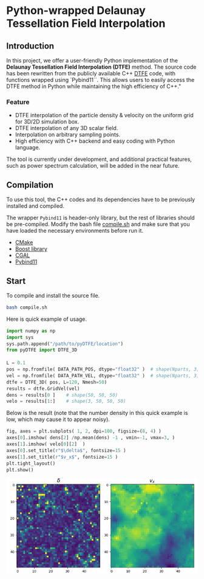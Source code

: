 
# Python-wrapped Delaunay Tessellation Field Interpolation

## Introduction

In this project, we offer a user-friendly Python implementation of the **Delaunay Tessellation Field Interpolation (DTFE)** method. The source code has been rewritten from the publicly available C++ [DTFE](https://github.com/MariusCautun/DTFE/) code, with functions wrapped using `Pybind11``. This allows users to easily access the DTFE method in Python while maintaining the high efficiency of C++."

### Feature
* DTFE interpolation of the particle density & velocity on the uniform grid for 3D/2D simulation box.
* DTFE interpolation of any 3D scalar field.
* Interpolation on arbitrary sampling points.
* High efficiency with C++ backend and easy coding with Python language.

The tool is currently under development, and additional practical features, such as power spectrum calculation, will be added in the near future.

## Compilation
To use this tool, the C++ codes and its dependencies have to be previously installed and compiled. 

The wrapper `Pybind11` is header-only library, but the rest of libraries should be pre-compiled. Modify the bash file [compile.sh](./compile.sh) and make sure that you have loaded the necessary environments before run it. 

* [CMake](https://cmake.org/)
* [Boost library](https://www.boost.org/)
* [CGAL](https://www.cgal.org/)
* [Pybind11](https://github.com/pybind/pybind11)



## Start

To compile and install the source file.
```bash
bash compile.sh
```

Here is quick example of usage. 

```python
import numpy as np
import sys
sys.path.append("/path/to/pyDTFE/location")
from pyDTFE import DTFE_3D

L = 0.1
pos = np.fromfile( DATA_PATH_POS, dtype="float32" )  # shape(Nparts, 3)
vel = np.fromfile( DATA_PATH_VEL, dtype="float32" )  # shape(Nparts, 3)
dtfe = DTFE_3D( pos, L=120, Nmesh=50)
results = dtfe.GridVel(vel)
dens = results[0 ]    # shape(50, 50, 50)
velo = results[1:]    # shape(3, 50, 50, 50)
```

Below is the result (note that the number density in this quick example is low, which may cause it to appear noisy).

```python
fig, axes = plt.subplots( 1, 2, dpi=100, figsize=(8, 4) )
axes[0].imshow( dens[2] /np.mean(dens) -1 , vmin=-1, vmax=3, )
axes[1].imshow( velo[0][2]  )
axes[0].set_title(r"$\delta$", fontsize=15 )
axes[1].set_title(r"$v_x$", fontsize=15 )
plt.tight_layout()
plt.show()
```
![alt text](./example/output.png)